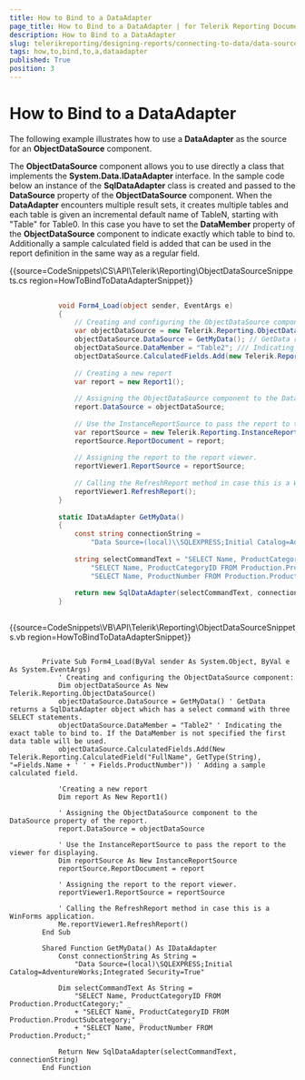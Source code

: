 ```yaml
---
title: How to Bind to a DataAdapter
page_title: How to Bind to a DataAdapter | for Telerik Reporting Documentation
description: How to Bind to a DataAdapter
slug: telerikreporting/designing-reports/connecting-to-data/data-source-components/objectdatasource-component/how-to/how-to-bind-to-a-dataadapter
tags: how,to,bind,to,a,dataadapter
published: True
position: 3
---
```


# How to Bind to a DataAdapter



The following example illustrates how to use a __DataAdapter__  as the source for an __ObjectDataSource__  component. 		

The __ObjectDataSource__  component allows you 			to use directly a class that implements the __System.Data.IDataAdapter__  interface. In the sample code 			below an instance of the __SqlDataAdapter__  			class is created and passed to the __DataSource__  			property of the __ObjectDataSource__  component. 			When the __DataAdapter__  encounters multiple 			result sets, it creates multiple tables and each table is given an 			incremental default name of TableN, starting with "Table" for Table0. 			In this case you have to set the __DataMember__  			property of the __ObjectDataSource__  component 			to indicate exactly which table to bind to. Additionally a sample 			calculated field is added that can be used in the report definition 			in the same way as a regular field. 		

{{source=CodeSnippets\CS\API\Telerik\Reporting\ObjectDataSourceSnippets.cs region=HowToBindToDataAdapterSnippet}}
````C#
	
	        void Form4_Load(object sender, EventArgs e)
	        {
	            // Creating and configuring the ObjectDataSource component:
	            var objectDataSource = new Telerik.Reporting.ObjectDataSource();
	            objectDataSource.DataSource = GetMyData(); // GetData returns a SqlDataAdapter object which has a select command with three SELECT statements.
	            objectDataSource.DataMember = "Table2"; /// Indicating the exact table to bind to. If the DataMember is not specified the first data table will be used.
	            objectDataSource.CalculatedFields.Add(new Telerik.Reporting.CalculatedField("FullName", typeof(string), "=Fields.Name + ' ' + Fields.ProductNumber")); // Adding a sample calculated field.
	
	            // Creating a new report
	            var report = new Report1();
	
	            // Assigning the ObjectDataSource component to the DataSource property of the report.
	            report.DataSource = objectDataSource;
	
	            // Use the InstanceReportSource to pass the report to the viewer for displaying
	            var reportSource = new Telerik.Reporting.InstanceReportSource();
	            reportSource.ReportDocument = report;
	
	            // Assigning the report to the report viewer.
	            reportViewer1.ReportSource = reportSource;
	
	            // Calling the RefreshReport method in case this is a WinForms application.
	            reportViewer1.RefreshReport();
	        }
	
	        static IDataAdapter GetMyData()
	        {
	            const string connectionString =
	                "Data Source=(local)\\SQLEXPRESS;Initial Catalog=AdventureWorks;Integrated Security=True";
	
	            string selectCommandText = "SELECT Name, ProductCategoryID FROM Production.ProductCategory;" +
	                "SELECT Name, ProductCategoryID FROM Production.ProductSubcategory;" +
	                "SELECT Name, ProductNumber FROM Production.Product;";
	
	            return new SqlDataAdapter(selectCommandText, connectionString);
	        }
	
````
{{source=CodeSnippets\VB\API\Telerik\Reporting\ObjectDataSourceSnippets.vb region=HowToBindToDataAdapterSnippet}}
````VB
	
	    Private Sub Form4_Load(ByVal sender As System.Object, ByVal e As System.EventArgs)
	        ' Creating and configuring the ObjectDataSource component:
	        Dim objectDataSource As New Telerik.Reporting.ObjectDataSource()
	        objectDataSource.DataSource = GetMyData() ' GetData returns a SqlDataAdapter object which has a select command with three SELECT statements.
	        objectDataSource.DataMember = "Table2" ' Indicating the exact table to bind to. If the DataMember is not specified the first data table will be used.
	        objectDataSource.CalculatedFields.Add(New Telerik.Reporting.CalculatedField("FullName", GetType(String), "=Fields.Name + ' ' + Fields.ProductNumber")) ' Adding a sample calculated field.
	
	        'Creating a new report
	        Dim report As New Report1()
	
	        ' Assigning the ObjectDataSource component to the DataSource property of the report.
	        report.DataSource = objectDataSource
	
	        ' Use the InstanceReportSource to pass the report to the viewer for displaying.
	        Dim reportSource As New InstanceReportSource
	        reportSource.ReportDocument = report
	
	        ' Assigning the report to the report viewer.
	        reportViewer1.ReportSource = reportSource
	
	        ' Calling the RefreshReport method in case this is a WinForms application.
	        Me.reportViewer1.RefreshReport()
	    End Sub
	
	    Shared Function GetMyData() As IDataAdapter
	        Const connectionString As String =
	            "Data Source=(local)\SQLEXPRESS;Initial Catalog=AdventureWorks;Integrated Security=True"
	
	        Dim selectCommandText As String =
	            "SELECT Name, ProductCategoryID FROM Production.ProductCategory;" _
	            + "SELECT Name, ProductCategoryID FROM Production.ProductSubcategory;" _
	            + "SELECT Name, ProductNumber FROM Production.Product;"
	
	        Return New SqlDataAdapter(selectCommandText, connectionString)
	    End Function
	
````

